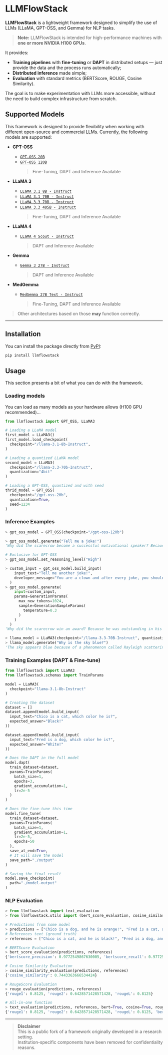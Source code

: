# LLMFlowStack

**LLMFlowStack** is a lightweight framework designed to simplify the use of LLMs (LLaMA, GPT-OSS, and Gemma) for NLP tasks.

> **Note:** LLMFlowStack is intended for high-performance machines with **one or more NVIDIA H100 GPUs**.

It provides:

- **Training pipelines** with **fine-tuning** or **DAPT** in distributed setups — just provide the data and the process runs automatically;
- **Distributed inference** made simple;
- **Evaluation** with standard metrics (BERTScore, ROUGE, Cosine Similarity).

The goal is to make experimentation with LLMs more accessible, without the need to build complex infrastructure from scratch.

## Supported Models

This framework is designed to provide flexibility when working with different open-source and commercial LLMs. Currently, the following models are supported:

- **GPT-OSS**

  - [`GPT-OSS 20B`](https://huggingface.co/openai/gpt-oss-20b)
  - [`GPT-OSS 120B`](https://huggingface.co/openai/gpt-oss-120b)
    > Fine-Tuning, DAPT and Inference Available

- **LLaMA 3**

  - [`LLaMA 3.1 8B - Instruct`](https://huggingface.co/meta-llama/Llama-3.1-8B-Instruct)
  - [`LLaMA 3.1 70B - Instruct`](https://huggingface.co/meta-llama/Llama-3.1-70B-Instruct)
  - [`LLaMA 3.3 70B - Instruct`](https://huggingface.co/meta-llama/Llama-3.3-70B-Instruct)
  - [`LLaMA 3.3 405B - Instruct`](https://huggingface.co/meta-llama/Llama-3.1-405B-Instruct)
    > Fine-Tuning, DAPT and Inference Available

- **LLaMA 4**

  - [`LLaMA 4 Scout - Instruct`](https://huggingface.co/meta-llama/Llama-4-Scout-17B-16E-Instruct)
    > DAPT and Inference Available

- **Gemma**

  - [`Gemma 3 27B - Instruct`](https://huggingface.co/google/gemma-3-27b-it)
    > DAPT and Inference Available

- **MedGemma**
  - [`MedGemma 27B Text - Instruct`](https://huggingface.co/google/medgemma-27b-text-it)
    > Fine-Tuning, DAPT and Inference Available

> Other architectures based on those **may** function correctly.

---

## Installation

You can install the package directly from [PyPI](https://pypi.org/project/llmflowstack/):

```bash
pip install llmflowstack
```

## Usage

This section presents a bit of what you can do with the framework.

### Loading models

You can load as many models as your hardware allows (H100 GPU recommended)...

```python
from llmflowstack import GPT_OSS, LLaMA3

# Loading a LLaMA model
first_model = LLaMA3()
first_model.load_checkpoint(
  checkpoint="/llama-3.1-8b-Instruct",
)

# Loading a quantized LLaMA model
second_model = LLaMA3(
  checkpoint="/llama-3.3-70b-Instruct",
  quantization="4bit"
)

# Loading a GPT-OSS, quantized and with seed
thrid_model = GPT_OSS(
  checkpoint="/gpt-oss-20b",
  quantization=True,
  seed=1234
)
```

### Inference Examples

```python
> gpt_oss_model = GPT_OSS(checkpoint="/gpt-oss-120b")

> gpt_oss_model.generate("Tell me a joke!")
'Why did the scarecrow become a successful motivational speaker? Because he was outstanding **in** his field! 🌾😄'

# Exclusive for GPT-OSS
> gpt_oss_model.set_reasoning_level("High")

> custom_input = gpt_oss_model.build_input(
    input_text="Tell me another joke!",
    developer_message="You are a clown and after every joke, you should say 'HONK HONK'"
  )
> gpt_oss_model.generate(
    input=custom_input,
    params=GenerationParams(
      max_new_tokens=1024,
      sample=GenerationSampleParams(
        temperature=0.3
      )
    )
  )
'Why did the scarecrow win an award? Because he was outstanding in his field!  \n\nHONK HONK'

> llama_model = LLaMA3(checkpoint="/llama-3.3-70B-Instruct", quantization="4bit")
> llama_model.generate("Why is the sky blue?")
'The sky appears blue because of a phenomenon called Rayleigh scattering, which is the scattering of light'
```

### Training Examples (DAPT & Fine-tune)

```python
from llmflowstack import LLaMA3
from llmflowstack.schemas import TrainParams

model = LLaMA3(
  checkpoint="llama-3.1-8b-Instruct"
)

# Creating the dataset
dataset = []
dataset.append(model.build_input(
  input_text="Chico is a cat, which color he is?",
  expected_answer="Black!"
))

dataset.append(model.build_input(
  input_text="Fred is a dog, which color he is?",
  expected_answer="White!"
))

# Does the DAPT in the full model
model.dapt(
  train_dataset=dataset,
  params=TrainParams(
    batch_size=1,
    epochs=3,
    gradient_accumulation=1,
    lr=2e-5
  )
)

# Does the fine-tune this time
model.fine_tune(
  train_dataset=dataset,
  params=TrainParams(
    batch_size=1,
    gradient_accumulation=1,
    lr=2e-5,
    epochs=50
  ),
  save_at_end=True,
  # It will save the model
  save_path="./output"
)

# Saving the final result
model.save_checkpoint(
  path="./model-output"
)
```

### NLP Evaluation

```python
> from llmflowstack import text_evaluation
> from llmflowstack.utils import (bert_score_evaluation, cosine_similarity_evaluation, rouge_evaluation)

# Predictions from some model
> predictions = ["Chico is a dog, and he is orange!", "Fred is a cat, and he is white!"]
# References text (ground truth)
> references = ["Chico is a cat, and he is black!", "Fred is a dog, and he is white!"]

# BERTScore Evaluation
> bert_score_evaluation(predictions, references)
{'bertscore_precision': 0.9772549867630005, 'bertscore_recall': 0.9772549867630005, 'bertscore_f1': 0.9772549867630005}

# Cosine Similarity Evaluation
> cosine_similarity_evaluation(predictions, references)
{'cosine_similarity': 0.7443363666534424}

# RougeScore Evaluation
> rouge_evaluation(predictions, references)
{'rouge1': 0.8125, 'rouge2': 0.6428571428571428, 'rougeL': 0.8125}

# All-in-one function
> text_evaluation(predictions, references, bert=True, cosine=True, rouge=True)
{'rouge1': 0.8125, 'rouge2': 0.6428571428571428, 'rougeL': 0.8125, 'bertscore_precision': 0.9772549867630005, 'bertscore_recall': 0.9772549867630005, 'bertscore_f1': 0.9772549867630005, 'cosine_similarity': 0.7443363666534424}
```

---

> **Disclaimer**  
> This is a public fork of a framework originally developed in a research setting.  
> Institution-specific components have been removed for confidentiality reasons.
